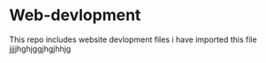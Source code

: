 # Web-devlopment
This repo includes website devlopment files
i have imported this file
jjjjhghjggjhgjhhjg
<br>